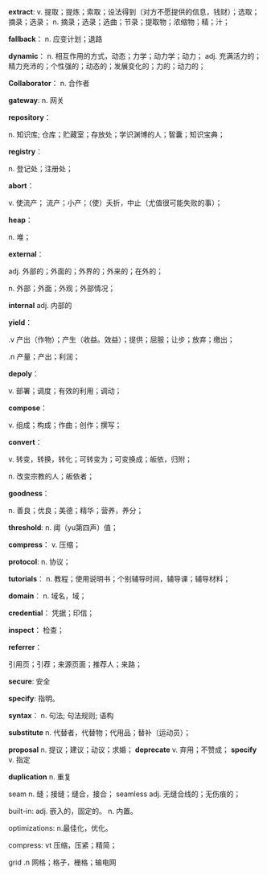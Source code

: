 **extract**: 
v. 提取；提炼；索取；设法得到（对方不愿提供的信息，钱财）；选取；摘录；选录；
n. 摘录；选录；选曲；节录；提取物；浓缩物；精；汁；

**fallback**： 
n. 应变计划；退路

**dynamic**：
n. 相互作用的方式，动态；力学；动力学；动力；
adj. 充满活力的；精力充沛的；个性强的；动态的；发展变化的；力的；动力的；

**Collaborator**： 
n. 合作者

**gateway**:
n. 网关

**repository**：

n. 知识库; 仓库；贮藏室；存放处；学识渊博的人；智囊；知识宝典；

**registry**： 

n. 登记处；注册处；

**abort**：

v. 使流产； 流产；小产；（使）夭折，中止（尤值很可能失败的事）；

**heap**：

n. 堆；

**external**：

adj. 外部的；外面的；外界的；外来的；在外的；

n. 外部；外面；外观；外部情况；

**internal**
adj. 内部的

**yield**：

.v 产出（作物）；产生（收益。效益）；提供；屈服；让步；放弃；缴出；

.n 产量；产出；利润；

**depoly**：

v. 部署；调度；有效的利用；调动；

**compose**：

v. 组成；构成；作曲；创作；撰写；

**convert**：

v. 转变，转换，转化；可转变为；可变换成；皈依，归附；

n. 改变宗教的人；皈依者；

**goodness**： 

n. 善良；优良；美德；精华；营养，养分；

**threshold**:
n. 阈（yu第四声）值；

**compress**：
v. 压缩；

**protocol**:
n. 协议；

**tutorials**：
n. 教程；使用说明书；个别辅导时间，辅导课；辅导材料；

**domain**：
n. 域名，域；

**credential**：
凭据；印信；

**inspect**：
检查；

**referrer**：

引用页；引荐；来源页面；推荐人；来路；

**secure**: 
安全

**specify**:
指明。

**syntax**：
n. 句法; 句法规则; 语构

**substitute**
n. 代替者，代替物；代用品；替补（运动员）；

**proposal**
n. 提议；建议；动议；求婚；
**deprecate**
v. 弃用；不赞成；
**specify**
v. 指定

**duplication**
n. 重复

seam n. 缝；接缝；缝合，接合；
seamless adj. 无缝合线的；无伤痕的；

built-in:  adj. 嵌入的，固定的。 n. 内置。

optimizations: n.最佳化，优化。

compress: vt 压缩，压紧；精简；

grid .n  网格；格子，栅格；输电网